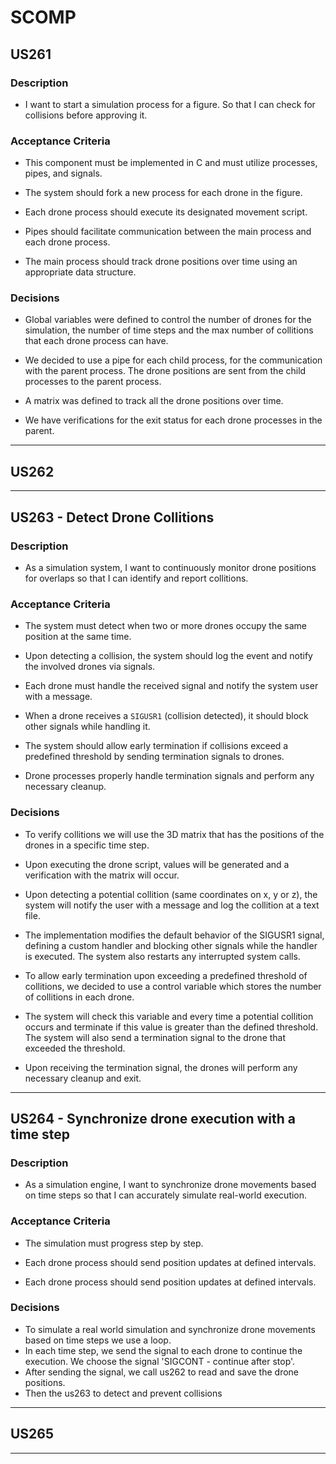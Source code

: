 # SCOMP

## US261

### Description

- I want to start a simulation process for a figure. So that I can check for collisions before approving it.

### Acceptance Criteria

- This component must be implemented in C and must utilize processes, pipes, and signals.

- The system should fork a new process for each drone in the figure.

- Each drone process should execute its designated movement script.

- Pipes should facilitate communication between the main process and each drone process.

- The main process should track drone positions over time using an appropriate data structure.

### Decisions

- Global variables were defined to control the number of drones for the simulation, the number of time steps and the max
  number of collitions that each drone process can have.

- We decided to use a pipe for each child process, for the communication with the parent process. The drone positions 
  are sent from the child processes to the parent process.

- A matrix was defined to track all the drone positions over time.

- We have verifications for the exit status for each drone processes in the parent.

---

## US262

---

## US263 - Detect Drone Collitions

### Description

- As a simulation system, I want to continuously monitor drone positions for overlaps so that I can identify and report 
  collitions.

### Acceptance Criteria

- The system must detect when two or more drones occupy the same position at the same time.

- Upon detecting a collision, the system should log the event and notify the involved drones via signals.

- Each drone must handle the received signal and notify the system user with a message.

- When a drone receives a `SIGUSR1` (collision detected), it should block other signals while handling it.

- The system should allow early termination if collisions exceed a predefined threshold by sending termination 
   signals to drones.

- Drone processes properly handle termination signals and perform any necessary cleanup.

### Decisions

- To verify collitions we will use the 3D matrix that has the positions of the drones in a specific time step.

- Upon executing the drone script, values will be generated and a verification with the matrix will occur. 

- Upon detecting a potential collition (same coordinates on x, y or z), the system will notify the user with a message 
  and log the collition at a text file.

- The implementation modifies the default behavior of the SIGUSR1 signal, defining a custom handler and blocking other 
  signals while the handler is executed. The system also restarts any interrupted system calls.

- To allow early termination upon exceeding a predefined threshold of collitions, we decided to use a control variable 
   which stores the number of collitions in each drone.

- The system will check this variable and every time a potential collition occurs and terminate if this 
   value is greater than the defined threshold. The system will also send a termination signal to the drone that exceeded
    the threshold.

- Upon receiving the termination signal, the drones will perform any necessary cleanup and exit. 

---
## US264 - Synchronize drone execution with a time step

### Description

- As a simulation engine, I want to synchronize drone movements based on 
time steps so that I can accurately simulate real-world execution.


### Acceptance Criteria

- The simulation must progress step by step.

- Each drone process should send position updates at defined
  intervals.

- Each drone process should send position updates at defined
  intervals.

### Decisions

- To simulate a real world simulation and synchronize drone movements based on time steps we use a loop.
- In each time step, we send the signal to each drone to continue the execution. We choose the signal 'SIGCONT - continue after stop'.
- After sending the signal, we call us262 to read and save the drone positions.
- Then the us263 to detect and prevent collisions
---

## US265

---